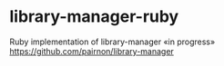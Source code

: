 # library-manager-ruby
Ruby implementation of library-manager «in progress»
https://github.com/pairnon/library-manager
